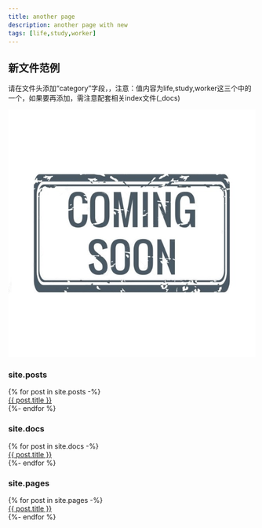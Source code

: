 ```yaml
---
title: another page
description: another page with new
tags: [life,study,worker]
---
```


## 新文件范例

请在文件头添加“category”字段，，注意：值内容为life,study,worker这三个中的一个，如果要再添加，需注意配套相关index文件(_docs)

![Coming soon](/assets/img/comingsoon.jpg)

<h3>site.posts</h3>
  {% for post in site.posts  -%}
<div><a href="{{ post.url }}">{{ post.title }}</a></div>
 {%- endfor %}
<h3>site.docs</h3>
  {% for post in site.docs  -%}
<div><a href="{{ post.url }}">{{ post.title }}</a></div>
 {%- endfor %}
<h3>site.pages</h3>
  {% for post in site.pages  -%}
<div><a href="{{ post.url }}">{{ post.title }}</a></div>
 {%- endfor %}
